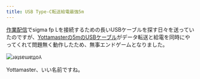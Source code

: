 ```yaml
---
title: USB Type-C転送給電最強5m
---
```

[作業配信](https://www.youtube.com/c/r7kamura)でsigma fp Lを接続するための長いUSBケーブルを探す日々を送っていたのですが、[Yottamasterの5mのUSBケーブル](https://www.amazon.co.jp/dp/B09Y1BY75P)がデータ転送と給電を同時にやってくれて問題無く動作したため、無事エンドゲームとなりました。

![](https://lh6.googleusercontent.com/uG8K0OUNZZDKPofYiN2X3t3qYFBM6SNlQXzg8VW6Xud_vENlfxNM57WbT2niojnpKytFOG6CaVO1_cy7YONp8doYm7FeQaEbntj1D05YXSULicFRmMVwoWpH67vKAd1LMuImqLhQGZIFD_ZyzjAm9NU "ɹǝʇsɐɯɐʇʇo⅄")

Yottamaster、いい名前ですね。
